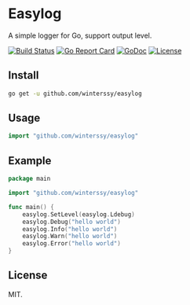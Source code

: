 # Easylog

A simple logger for Go, support output level.

[![Build Status](https://github.com/winterssy/easylog/workflows/Go/badge.svg)](https://github.com/winterssy/easylog/actions) [![Go Report Card](https://goreportcard.com/badge/winterssy/easylog)](https://goreportcard.com/report/winterssy/easylog) [![GoDoc](https://godoc.org/github.com/winterssy/easylog?status.svg)](https://godoc.org/github.com/winterssy/easylog) [![License](https://img.shields.io/github/license/winterssy/easylog.svg)](LICENSE)

## Install

```sh
go get -u github.com/winterssy/easylog
```

## Usage
```go
import "github.com/winterssy/easylog"
```

## Example
```go
package main

import "github.com/winterssy/easylog"

func main() {
	easylog.SetLevel(easylog.Ldebug)
	easylog.Debug("hello world")
	easylog.Info("hello world")
	easylog.Warn("hello world")
	easylog.Error("hello world")
}
```

## License
MIT.
